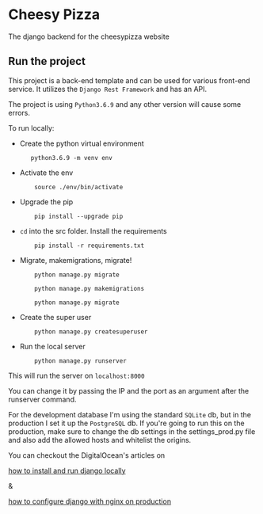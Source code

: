 # Cheesy Pizza

The django backend for the cheesypizza website

## Run the project

This project is a back-end template and can be used for various front-end service. It utilizes the `Django Rest Framework` and has an API.

The project is using `Python3.6.9` and any other version will cause some errors.

To run locally:

- Create the python virtual environment

  ```
     python3.6.9 -m venv env

  ```

- Activate the env

  ```
      source ./env/bin/activate

  ```

- Upgrade the pip

  ```
      pip install --upgrade pip

  ```

* `cd` into the src folder. Install the requirements

  ```
      pip install -r requirements.txt

  ```

* Migrate, makemigrations, migrate!

  ```
      python manage.py migrate

      python manage.py makemigrations

      python manage.py migrate

  ```

* Create the super user

  ```
      python manage.py createsuperuser

  ```

* Run the local server

  ```
      python manage.py runserver
  ```

This will run the server on `localhost:8000`

You can change it by passing the IP and the port as an argument after the runserver command.

For the development database I'm using the standard `SQLite` db, but in the production I set it up the `PostgreSQL` db. If you're going to run this on the production, make sure to change the db settings in the settings_prod.py file and also add the allowed hosts and whitelist the origins.

You can checkout the DigitalOcean's articles on

[how to install and run django locally](https://www.digitalocean.com/community/tutorials/how-to-set-up-django-with-postgres-nginx-and-gunicorn-on-ubuntu-16-04)

&

[how to configure django with nginx on production](https://www.digitalocean.com/community/tutorials/how-to-install-and-configure-django-with-postgres-nginx-and-gunicorn)
